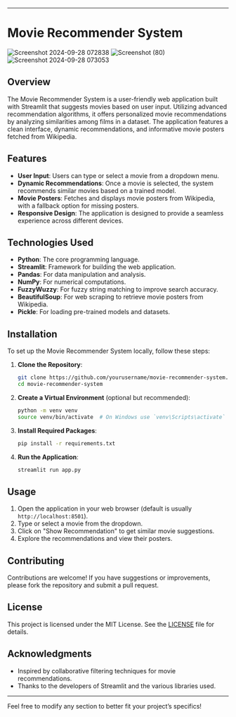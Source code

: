 
---

# Movie Recommender System

![Screenshot 2024-09-28 072838](https://github.com/user-attachments/assets/00ba7468-2929-4e7a-a5e7-d5b343bad556)
![Screenshot (80)](https://github.com/user-attachments/assets/712143a4-f1d0-44db-a165-9141d19da56f)
![Screenshot 2024-09-28 073053](https://github.com/user-attachments/assets/9eccfa3d-fdfc-40d2-8529-606c4d43c032)


## Overview

The Movie Recommender System is a user-friendly web application built with Streamlit that suggests movies based on user input. Utilizing advanced recommendation algorithms, it offers personalized movie recommendations by analyzing similarities among films in a dataset. The application features a clean interface, dynamic recommendations, and informative movie posters fetched from Wikipedia.

## Features

- **User Input**: Users can type or select a movie from a dropdown menu.
- **Dynamic Recommendations**: Once a movie is selected, the system recommends similar movies based on a trained model.
- **Movie Posters**: Fetches and displays movie posters from Wikipedia, with a fallback option for missing posters.
- **Responsive Design**: The application is designed to provide a seamless experience across different devices.

## Technologies Used

- **Python**: The core programming language.
- **Streamlit**: Framework for building the web application.
- **Pandas**: For data manipulation and analysis.
- **NumPy**: For numerical computations.
- **FuzzyWuzzy**: For fuzzy string matching to improve search accuracy.
- **BeautifulSoup**: For web scraping to retrieve movie posters from Wikipedia.
- **Pickle**: For loading pre-trained models and datasets.

## Installation

To set up the Movie Recommender System locally, follow these steps:

1. **Clone the Repository**:
   ```bash
   git clone https://github.com/yourusername/movie-recommender-system.git
   cd movie-recommender-system
   ```

2. **Create a Virtual Environment** (optional but recommended):
   ```bash
   python -m venv venv
   source venv/bin/activate  # On Windows use `venv\Scripts\activate`
   ```

3. **Install Required Packages**:
   ```bash
   pip install -r requirements.txt
   ```

4. **Run the Application**:
   ```bash
   streamlit run app.py
   ```

## Usage

1. Open the application in your web browser (default is usually `http://localhost:8501`).
2. Type or select a movie from the dropdown.
3. Click on "Show Recommendation" to get similar movie suggestions.
4. Explore the recommendations and view their posters.

## Contributing

Contributions are welcome! If you have suggestions or improvements, please fork the repository and submit a pull request.

## License

This project is licensed under the MIT License. See the [LICENSE](LICENSE) file for details.

## Acknowledgments

- Inspired by collaborative filtering techniques for movie recommendations.
- Thanks to the developers of Streamlit and the various libraries used.

---

Feel free to modify any section to better fit your project’s specifics!
